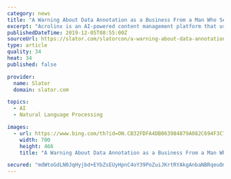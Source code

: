 ```yaml
---
category: news
title: "A Warning About Data Annotation as a Business From a Man Who Sells AI to AI Firms"
excerpt: "Acrolinx is an AI-powered content management platform that uses natural language processing (NLP) technology on a large scale for clients across a range of industries. Quoting what, by now, has become a widely accepted statement, “Data is the new oil ..."
publishedDateTime: 2019-12-05T08:55:00Z
sourceUrl: https://slator.com/slatorcon/a-warning-about-data-annotation-as-a-business-from-a-man-who-sells-ai-to-ai-firms/
type: article
quality: 34
heat: 34
published: false

provider:
  name: Slator
  domain: slator.com

topics:
  - AI
  - Natural Language Processing

images:
  - url: https://www.bing.com/th?id=ON.CB32FDFA4DB063984879A082C694F3C7
    width: 700
    height: 466
    title: "A Warning About Data Annotation as a Business From a Man Who Sells AI to AI Firms"

secured: "mdWtoGdLN0JqHyjbd+EYbZsEUyHpnC4oY39PoZuiJKrtRYAkgAnbaNBRqeuOmoqNzG6Jaly2vv+tzfax16kPULC2yZopeiEIkxO+bzDm7nGIAIx2GfqjxAJ1tLnbSHEbtIOQgNe5RaBCAoSe82NxFgeRz3bE0w2BBols3sT6KOahK4ZLw87vG1KyoM+Ofp+jz9UfStkJIDgnpQYCn+0uF4mByNApzWmMh+8COea6KJfs2wOBsUxH2z8AdsAKDJScZ5u68Q3MuJBZ0TAQK197RQ==;0dpHO6uCZYIXkcQ1fvwyIA=="
---
```


